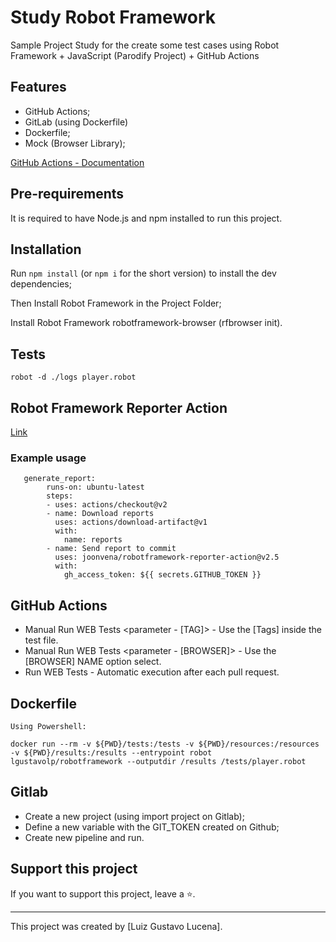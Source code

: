 # Study Robot Framework

Sample Project Study for the create some test cases using Robot Framework + JavaScript (Parodify Project) + GitHub Actions 

## Features
* GitHub Actions;
* GitLab (using Dockerfile)
* Dockerfile;
* Mock (Browser Library);

[GitHub Actions - Documentation](https://docs.github.com/en/actions)

## Pre-requirements

It is required to have Node.js and npm installed to run this project.

## Installation

Run `npm install` (or `npm i` for the short version) to install the dev dependencies;

Then Install Robot Framework in the Project Folder;

Install Robot Framework robotframework-browser (rfbrowser init).

## Tests

```
robot -d ./logs player.robot
```

## Robot Framework Reporter Action
[Link](https://github.com/joonvena/robotframework-reporter-action?tab=readme-ov-file#example-usage)

### Example usage
```
   generate_report:
        runs-on: ubuntu-latest
        steps:
        - uses: actions/checkout@v2
        - name: Download reports
          uses: actions/download-artifact@v1
          with:
            name: reports
        - name: Send report to commit
          uses: joonvena/robotframework-reporter-action@v2.5
          with:
            gh_access_token: ${{ secrets.GITHUB_TOKEN }}
```

## GitHub Actions

* Manual Run WEB Tests <parameter - [TAG]> - Use the [Tags] inside the test file.
* Manual Run WEB Tests <parameter - [BROWSER]> - Use the [BROWSER] NAME option select.
* Run WEB Tests - Automatic execution after each pull request.

## Dockerfile

```
Using Powershell:

docker run --rm -v ${PWD}/tests:/tests -v ${PWD}/resources:/resources -v ${PWD}/results:/results --entrypoint robot lgustavolp/robotframework --outputdir /results /tests/player.robot
```

## Gitlab

* Create a new project (using import project on Gitlab);
* Define a new variable with the GIT_TOKEN created on Github;
* Create new pipeline and run.

## Support this project

If you want to support this project, leave a ⭐.

___

This project was created by [Luiz Gustavo Lucena].
